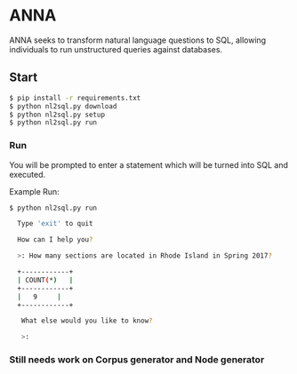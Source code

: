 # ANNA
ANNA seeks to transform natural language questions to SQL, allowing individuals to run unstructured queries against databases.

## Start
```sh
$ pip install -r requirements.txt
$ python nl2sql.py download
$ python nl2sql.py setup
$ python nl2sql.py run
```
### Run

You will be prompted to enter a statement which will be turned into SQL and executed.

Example Run:
```sh
$ python nl2sql.py run

  Type 'exit' to quit

  How can I help you?

  >: How many sections are located in Rhode Island in Spring 2017?

  +------------+
  | COUNT(*)   |
  +------------+
  |   9     |
  +------------+

   What else would you like to know?

   >:
```
### Still needs work on Corpus generator and Node generator
